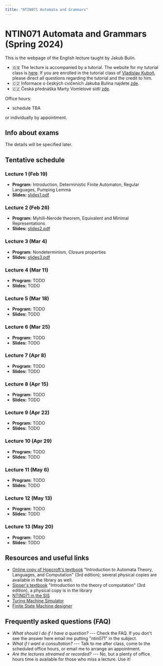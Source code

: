 ```yaml
---
title: "NTIN071 Automata and Grammars"
---
```


# NTIN071 Automata and Grammars (Spring 2024)

This is the webpage of the English lecture taught by Jakub Bulín.

* 🇬🇧 The lecture is accompanied by a tutorial. The website for my tutorial class is [here](tutorial/). If you are enrolled in the tutorial class of [Vladislav Kuboň](https://ufal.mff.cuni.cz/vladislav-kubon), please direct all questions regarding the tutorial and the credit to him.
* 🇨🇿 Informace o českých cvičeních Jakuba Bulína najdete [zde](cviceni/).
* 🇨🇿 Česká přednáška Marty Vomlelové sídlí [zde](https://dl1.cuni.cz/course/view.php?id=5119).


Office hours:

* schedule TBA

or individually by appointment.


## Info about exams

The details will be specified later.

## Tentative schedule


### Lecture 1 (Feb 19)

* **Program:**  Introduction, Deterministic Finite Automaton, Regular Languages, Pumping Lemma
* **Slides:** [slides1.pdf](https://github.com/jbulin-mff-uk/ntin071/raw/main/lecture/slides/slides1.pdf)

### Lecture 2 (Feb 26)

* **Program:** Myhill–Nerode theorem, Equivalent and Minimal Representations
* **Slides:** [slides2.pdf](https://github.com/jbulin-mff-uk/ntin071/raw/main/lecture/slides/slides2.pdf)

### Lecture 3 (Mar 4)

* **Program:** Nondeterminism, Closure properties
* **Slides:** [slides3.pdf](https://github.com/jbulin-mff-uk/ntin071/raw/main/lecture/slides/slides3.pdf)

### Lecture 4 (Mar 11)

* **Program:** TODO
* **Slides:** TODO

### Lecture 5 (Mar 18)

* **Program:** TODO
* **Slides:** TODO

### Lecture 6 (Mar 25)

* **Program:** TODO
* **Slides:** TODO

### Lecture 7 (Apr 8)

* **Program:** TODO
* **Slides:** TODO

### Lecture 8 (Apr 15)

* **Program:** TODO
* **Slides:** TODO

### Lecture 9 (Apr 22)

* **Program:** TODO
* **Slides:** TODO

### Lecture 10 (Apr 29)

* **Program:** TODO
* **Slides:** TODO

### Lecture 11 (May 6)

* **Program:** TODO
* **Slides:** TODO

### Lecture 12 (May 13)

* **Program:** TODO
* **Slides:** TODO

### Lecture 13 (May 20)

* **Program:** TODO
* **Slides:** TODO


## Resources and useful links

* [Online copy of Hopcroft's textbook](https://sfx.is.cuni.cz/sfxlcl3?sid=shorturl&isbn=978-1-292-05616-6) "Introduction to Automata Theory, Languages, and Computation" (3rd edition); several physical copies are available in the library as well.
* [Sipser's textbook](https://cuni.primo.exlibrisgroup.com/discovery/fulldisplay?docid=alma990018965740106986&context=L&vid=420CKIS_INST:UKAZ&lang=cs&search_scope=MyInst_and_CI&adaptor=Local%20Search%20Engine&isFrbr=true&tab=Everything&query=any,contains,sipser&sortby=date_d&facet=frbrgroupid,include,9006766773593542102&mode=basic&offset=0) "Introduction to the theory of computation" (3rd edition), a physical copy is in the library
* [NTIN071 in the SIS](https://is.cuni.cz/studium/eng/)
* [Turing Machine Simulator](https://turingmachinesimulator.com/)
* [Finite State Machine designer](http://madebyevan.com/fsm/)


## Frequently asked questions (FAQ)

* _What should I do if I have a question?_ --- Check the FAQ. If you don't see the answer here email me putting "ntin071" in the subject.
* _What if I want a consultation?_ --- Talk to me after class, come to the scheduled office hours, or email me to arrange an appointment.
* _Are the lectures streamed or recorded?_ --- No, but a plenty of office hours time is available for those who miss a lecture. Use it!
